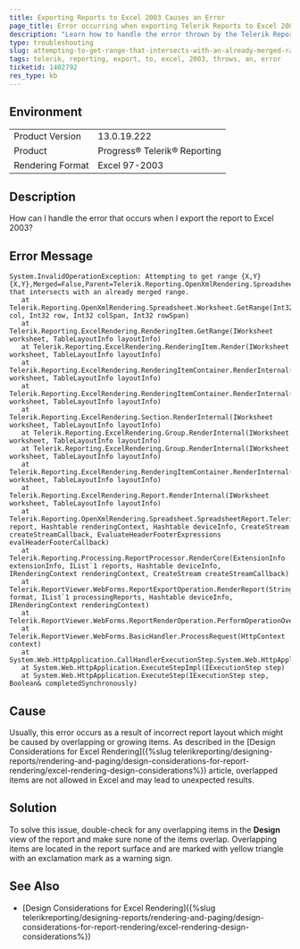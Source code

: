 ```yaml
---
title: Exporting Reports to Excel 2003 Causes an Error
page_title: Error occurring when exporting Telerik Reports to Excel 2003
description: "Learn how to handle the error thrown by the Telerik Reporting engine when trying to export to Excel 2003."
type: troubleshooting
slug: attempting-to-get-range-that-intersects-with-an-already-merged-range
tags: telerik, reporting, export, to, excel, 2003, throws, an, error
ticketid: 1402792
res_type: kb
---
```


## Environment

<table>
	<tr>
		<td>Product Version</td>
		<td>13.0.19.222</td>
	</tr>
	<tr>
		<td>Product</td>
		<td>Progress® Telerik® Reporting</td>
	</tr>
	<tr>
		<td>Rendering Format</td>
		<td>Excel 97-2003</td>
	</tr>
</table>

## Description

How can I handle the error that occurs when I export the report to Excel 2003?

## Error Message

````
System.InvalidOperationException: Attempting to get range {X,Y}{X,Y},Merged=False,Parent=Telerik.Reporting.OpenXmlRendering.Spreadsheet.Worksheet, that intersects with an already merged range.
   at Telerik.Reporting.OpenXmlRendering.Spreadsheet.Worksheet.GetRange(Int32 col, Int32 row, Int32 colSpan, Int32 rowSpan)
   at Telerik.Reporting.ExcelRendering.RenderingItem.GetRange(IWorksheet worksheet, TableLayoutInfo layoutInfo)
   at Telerik.Reporting.ExcelRendering.RenderingItem.Render(IWorksheet worksheet, TableLayoutInfo layoutInfo)
   at Telerik.Reporting.ExcelRendering.RenderingItemContainer.RenderInternal(IWorksheet worksheet, TableLayoutInfo layoutInfo)
   at Telerik.Reporting.ExcelRendering.RenderingItemContainer.RenderInternal(IWorksheet worksheet, TableLayoutInfo layoutInfo)
   at Telerik.Reporting.ExcelRendering.Section.RenderInternal(IWorksheet worksheet, TableLayoutInfo layoutInfo)
   at Telerik.Reporting.ExcelRendering.Group.RenderInternal(IWorksheet worksheet, TableLayoutInfo layoutInfo)
   at Telerik.Reporting.ExcelRendering.Group.RenderInternal(IWorksheet worksheet, TableLayoutInfo layoutInfo)
   at Telerik.Reporting.ExcelRendering.RenderingItemContainer.RenderInternal(IWorksheet worksheet, TableLayoutInfo layoutInfo)
   at Telerik.Reporting.ExcelRendering.Report.RenderInternal(IWorksheet worksheet, TableLayoutInfo layoutInfo)
   at Telerik.Reporting.OpenXmlRendering.Spreadsheet.SpreadsheetReport.Telerik.Reporting.Processing.IRenderingExtension.Render(Report report, Hashtable renderingContext, Hashtable deviceInfo, CreateStream createStreamCallback, EvaluateHeaderFooterExpressions evalHeaderFooterCallback)
   at Telerik.Reporting.Processing.ReportProcessor.RenderCore(ExtensionInfo extensionInfo, IList`1 reports, Hashtable deviceInfo, IRenderingContext renderingContext, CreateStream createStreamCallback)
   at Telerik.ReportViewer.WebForms.ReportExportOperation.RenderReport(String format, IList`1 processingReports, Hashtable deviceInfo, IRenderingContext renderingContext)
   at Telerik.ReportViewer.WebForms.ReportRenderOperation.PerformOperationOverride()
   at Telerik.ReportViewer.WebForms.BasicHandler.ProcessRequest(HttpContext context)
   at System.Web.HttpApplication.CallHandlerExecutionStep.System.Web.HttpApplication.IExecutionStep.Execute()
   at System.Web.HttpApplication.ExecuteStepImpl(IExecutionStep step)
   at System.Web.HttpApplication.ExecuteStep(IExecutionStep step, Boolean& completedSynchronously)
````

## Cause

Usually, this error occurs as a result of incorrect report layout which might be caused by overlapping or growing items. As described in the [Design Considerations for Excel Rendering]({%slug telerikreporting/designing-reports/rendering-and-paging/design-considerations-for-report-rendering/excel-rendering-design-considerations%}) article, overlapped items are not allowed in Excel and may lead to unexpected results.

## Solution

To solve this issue, double-check for any overlapping items in the **Design** view of the report and make sure none of the items overlap. Overlapping items are located in the report surface and are marked with yellow triangle with an exclamation mark as a warning sign.

## See Also

* [Design Considerations for Excel Rendering]({%slug telerikreporting/designing-reports/rendering-and-paging/design-considerations-for-report-rendering/excel-rendering-design-considerations%})
